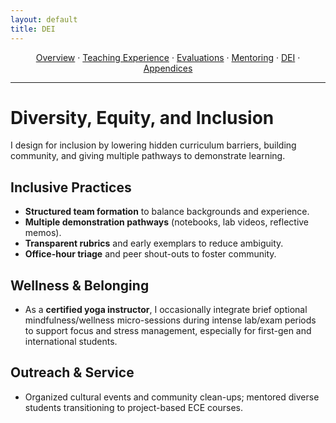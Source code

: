 ```yaml
---
layout: default
title: DEI
---
```



<p align="center">
  <a href="/index.html">Overview</a> ·
  <a href="/teaching.html">Teaching Experience</a> ·
  <a href="/evaluations.html">Evaluations</a> ·
  <a href="/mentoring.html">Mentoring</a> ·
  <a href="/dei.html">DEI</a> ·
  <a href="/appendices.html">Appendices</a>
</p>
<hr/>


# Diversity, Equity, and Inclusion

I design for inclusion by lowering hidden curriculum barriers, building community, and giving multiple pathways to demonstrate learning.

## Inclusive Practices
- **Structured team formation** to balance backgrounds and experience.
- **Multiple demonstration pathways** (notebooks, lab videos, reflective memos).
- **Transparent rubrics** and early exemplars to reduce ambiguity.
- **Office-hour triage** and peer shout-outs to foster community.

## Wellness & Belonging
- As a **certified yoga instructor**, I occasionally integrate brief optional mindfulness/wellness micro-sessions during intense lab/exam periods to support focus and stress management, especially for first-gen and international students.

## Outreach & Service
- Organized cultural events and community clean-ups; mentored diverse students transitioning to project-based ECE courses.
